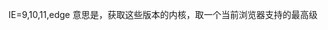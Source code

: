 <meta http-equiv="X-UA-Compatible" content="IE=9,10,11,edge, chrome=1">


IE=9,10,11,edge 意思是，获取这些版本的内核，取一个当前浏览器支持的最高级